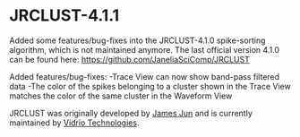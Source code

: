 # JRCLUST-4.1.1

Added some features/bug-fixes into the JRCLUST-4.1.0 spike-sorting algorithm, which is not maintained anymore. The last official version 4.1.0 can be found here: https://github.com/JaneliaSciComp/JRCLUST

Added features/bug-fixes:
-Trace View can now show band-pass filtered data
-The color of the spikes belonging to a cluster shown in the Trace View matches the color of the same cluster in the Waveform View

JRCLUST was originally developed by [James Jun](https://www.simonsfoundation.org/team/james-jun/) and is currently maintained by [Vidrio Technologies](https://vidriotechnologies.com).

